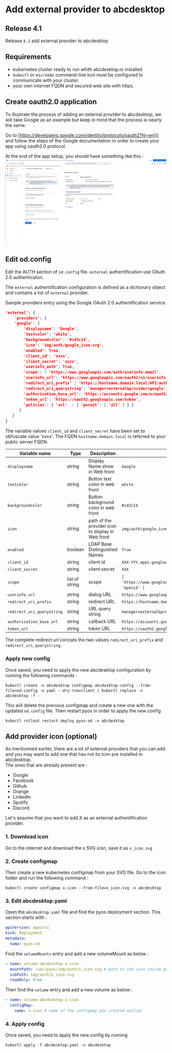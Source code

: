 # Add external provider to abcdesktop

## Release 4.1

Release `4.1` add external provider to abcdesktop

## Requirements

- kubernetes cluster ready to run whith abcdesktop.io installed
- `kubectl` or `microk8s` command-line tool must be configured to communicate with your cluster. 
- your own internet FQDN and secured web site with https.

## Create oauth2.0 application 

To illustrate the process of adding an external provider to abcdesktop, we will take Google as an example but keep in mind that the process is nearly the same.

Go to [https://developers.google.com/identity/protocols/oauth2?hl=en]() and follow the steps of the Google documentation in order to create your app using oauth2.0 protocol.

At the end of the app setup, you should have something like this : 
![Google app](img/google_app.png)

## Edit od.config

Edit the AUTH section of `od.config` file. `external` authentification use OAuth 2.0 authenticaton.

The `external` authentification configuration is defined as a dictionary object and contains a list of `external` provider. 

Sample providers entry using the Google OAuth 2.0 authentification service. 

```json
'external': {
    'providers': {
    'google': { 
        'displayname': 'Google', 
        'textcolor': 'white',
        'backgroundcolor': '#cd3c14',
        'icon': 'img/auth/google_icon.svg',
        'enabled': True,
        'client_id': 'xxxx', 
        'client_secret': 'xxxx',
        'userinfo_auth': True,
        'scope': [ 'https://www.googleapis.com/auth/userinfo.email',  'openid' ],
        'userinfo_url': 'https://www.googleapis.com/oauth2/v1/userinfo',
        'redirect_uri_prefix' : 'https://hostname.domain.local/API/auth/oauth',
        'redirect_uri_querystring': 'manager=external&provider=google',
        'authorization_base_url': 'https://accounts.google.com/o/oauth2/v2/auth',
        'token_url': 'https://oauth2.googleapis.com/token',
        'policies': { 'acl'  : { 'permit': [ 'all' ] } }
      }   
   }
}
```

The variable values `client_id` and `client_secret` have been set to obfuscate value 'xxxx'. The FQDN `hostname.domain.local` is referred to your public server FQDN. 


| Variable name        | Type		       | Description                        | Sample  |
|----------------------|----------------|------------------------------------|----------|
|  `displayname`       | string         | Display Name show in Web front     | `Google`  |
|  `textcolor`       | string         | Button text color in web front     | `white`  |
|  `backgroundcolor`       | string         | Button background color in web front     | `#cd3c14`  |
|  `icon`       | string         | path of the provider icon to display in Web front    | `img/auth/google_icon.svg`  |
|  `enabled`   	      | boolean        | LDAP Base Distinguished Names      | `True`     |
|  `client_id`        | string         | client id                          | `XXX-YYY.apps.googleusercontent.com` |
|  `client_secret` | string         | client secret                      | `XXX` |
|  `scope`         | list of string         | scope                              | `[ 'https://www.googleapis.com/auth/userinfo.email',  'openid' ]` |
|  `userinfo_url`    | string         | dialog URL                         | `https://www.googleapis.com/oauth2/v1/userinfo` |
|  `redirect_uri_prefix`      | string         | redirect URL               | `https://hostname.domain.local/API/auth/oauth` |
|  `redirect_uri_querystring`  | string | URL query string | `manager=external&provider=google` |
|  `authorization_base_url`    | string | callback URL   | `https://accounts.google.com/o/oauth2/v2/auth` |
|  `token_url`  					 | string | token URL | `https://oauth2.googleapis.com/token` |

The complete redirect url concats the two values `redirect_uri_prefix` and `redirect_uri_querystring`.

### Apply new config

Once saved, you need to apply the new abcdesktop configuration by running the following commands :
```
kubectl create -n abcdesktop configmap abcdesktop-config --from-file=od.config -o yaml --dry-run=client | kubectl replace -n abcdesktop -f -
```
This will delete the previous configmap and create a new one with the updated `od.config` file. Then restart pyos in order to apply the new config
```
kubectl rollout restart deploy pyos-od -n abcdesktop
```

## Add provider icon (optional)

As mentionned earlier, there are a lot of external providers that you can add and you may want to add one that has not its icon pre installed in abcdesktop.  
The ones that are already present are : 
- Google
- Facebook
- Github
- Orange
- LinkedIn
- Spotify
- Discord

Let's assume that you want to add X as an external authentification provider.  

### 1. Download icon

Go to the internet and download the x SVG icon, save it as `x_icon.svg`

### 2. Create configmap

Then create a new kubernetes configmap from your SVG file. Go to the icon folder and run the following command : 
```
kubectl create configmap x-icon --from-file=x_icon.svg -n abcdesktop
```

### 3. Edit abcdesktop.yaml

Open the `abcdesktop.yaml` file and find the pyos deployment section. This section starts with :
```yaml
apiVersion: apps/v1
kind: Deployment
metadata:
  name: pyos-od
```

Find the `volumeMounts` entry and add a new volumeMount as below :
```yaml
- name: volume-abcdesktop-x-icon
  mountPath: /var/pyos/img/auth/x_icon.svg # path to the icon inside pyos pod
  subPath: img/auth/x_icon.svg
  readOnly: true
```

Then find the `volume` entry and add a new volume as below :
```yaml
- name: volume-abcdesktop-x-icon
  configMap:
    name: x-icon # name of the configmap you created earlier
```

### 4. Apply config

Once saved, you need to apply the new config by running 
```
kubectl apply -f abcdesktop.yaml -n abcdesktop
```
